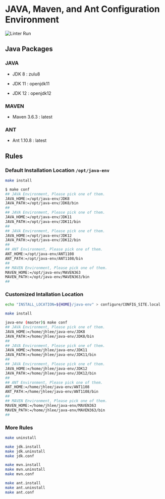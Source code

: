 # JAVA, Maven, and Ant Configuration Environment
![Linter Run](https://github.com/jeonghanlee/java-env/workflows/Linter%20Run/badge.svg)

## Java Packages

### JAVA

* JDK 8 : zulu8

* JDK 11 : openjdk11

* JDK 12 : openjdk12

### MAVEN

* Maven 3.6.3 : latest

### ANT

* Ant 1.10.8 : latest

## Rules

### Default Installation Location `/opt/java-env`

```bash
make install
```

```bash
$ make conf
## JAVA Environment, Please pick one of them.
JAVA_HOME:=/opt/java-env/JDK8
JAVA_PATH:=/opt/java-env/JDK8/bin
##
## JAVA Environment, Please pick one of them.
JAVA_HOME:=/opt/java-env/JDK11
JAVA_PATH:=/opt/java-env/JDK11/bin
##
## JAVA Environment, Please pick one of them.
JAVA_HOME:=/opt/java-env/JDK12
JAVA_PATH:=/opt/java-env/JDK12/bin
##
## ANT Environment, Please pick one of them.
ANT_HOME:=/opt/java-env/ANT1108
ANT_PATH:=/opt/java-env/ANT1108/bin
##
## MAVEN Environment, Please pick one of them.
MAVEN_HOME:=/opt/java-env/MAVEN363
MAVEN_PATH:=/opt/java-env/MAVEN363/bin
##
```

### Customized Intallation Location

```bash
echo "INSTALL_LOCATION=${HOME}/java-env" > configure/CONFIG_SITE.local
```

```bash
make install
```

```bash
java-env (master)$ make conf
## JAVA Environment, Please pick one of them.
JAVA_HOME:=/home/jhlee/java-env/JDK8
JAVA_PATH:=/home/jhlee/java-env/JDK8/bin
##
## JAVA Environment, Please pick one of them.
JAVA_HOME:=/home/jhlee/java-env/JDK11
JAVA_PATH:=/home/jhlee/java-env/JDK11/bin
##
## JAVA Environment, Please pick one of them.
JAVA_HOME:=/home/jhlee/java-env/JDK12
JAVA_PATH:=/home/jhlee/java-env/JDK12/bin
##
## ANT Environment, Please pick one of them.
ANT_HOME:=/home/jhlee/java-env/ANT1108
ANT_PATH:=/home/jhlee/java-env/ANT1108/bin
##
## MAVEN Environment, Please pick one of them.
MAVEN_HOME:=/home/jhlee/java-env/MAVEN363
MAVEN_PATH:=/home/jhlee/java-env/MAVEN363/bin
##
```

### More Rules

```bash
make uninstall

make jdk.install
make jdk.uninstall
make jdk.conf

make mvn.install
make mvn.uninstall
make mvn.conf

make ant.install
make ant.uninstall
make ant.conf
```
